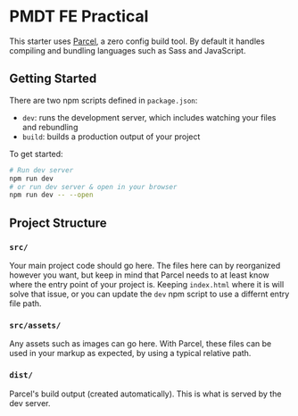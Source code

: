 # PMDT FE Practical
This starter uses [Parcel](https://parceljs.org/), a zero config build tool. By default it handles compiling and bundling languages such as Sass and JavaScript. 

## Getting Started

There are two npm scripts defined in `package.json`:
- `dev`: runs the development server, which includes watching your files and rebundling
- `build`: builds a production output of your project

To get started:

```bash
# Run dev server
npm run dev
# or run dev server & open in your browser
npm run dev -- --open 
```

## Project Structure

### `src/`
Your main project code should go here. The files here can by reorganized however you want, but keep in mind that Parcel needs to at least know where the entry point of your project is. Keeping `index.html` where it is will solve that issue, or you can update the `dev` npm script to use a differnt entry file path.

### `src/assets/`
Any assets such as images can go here. With Parcel, these files can be used in your markup as expected, by using a typical relative path. 

### `dist/`
Parcel's build output (created automatically). This is what is served by the dev server.